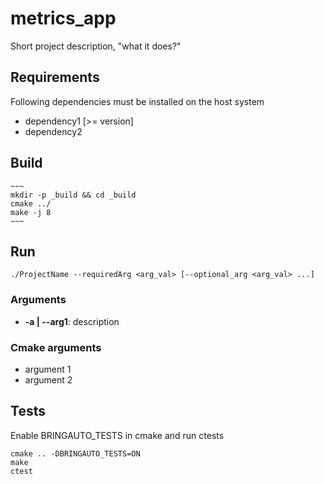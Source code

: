 # metrics_app

Short project description, "what it does?"

## Requirements

Following dependencies must be installed on the host system

* dependency1 [\>= version]
* dependency2

## Build

```
~~~
mkdir -p _build && cd _build
cmake ../
make -j 8
~~~
```

## Run

```
./ProjectName --requiredArg <arg_val> [--optional_arg <arg_val> ...]
```

### Arguments

* **-a | --arg1**: description

### Cmake arguments

* argument 1
* argument 2

## Tests

Enable BRINGAUTO_TESTS in cmake and run ctests

```
cmake .. -DBRINGAUTO_TESTS=ON
make
ctest
```

